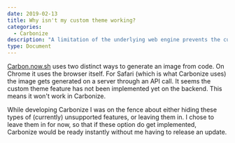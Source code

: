 ```yaml
---
date: 2019-02-13
title: Why isn't my custom theme working?
categories:
  - Carbonize
description: "A limitation of the underlying web engine prevents the custom theme from being used."
type: Document
---
```


[Carbon.now.sh](https://carbon.now.sh) uses two distinct ways to generate an image from code. On Chrome it uses the browser itself. For Safari (which is what Carbonize uses) the image gets generated on a server through an API call. It seems the custom theme feature has not been implemented yet on the backend. This means it won't work in Carbonize.

While developing Carbonize I was on the fence about either hiding these types of (currently) unsupported features, or leaving them in. I chose to leave them in for now, so that if these option do get implemented, Carbonize would be ready instantly without me having to release an update.
